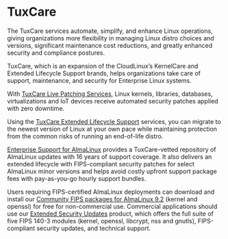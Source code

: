# TuxCare


The TuxCare services automate, simplify, and enhance Linux operations, giving organizations more flexibility in managing Linux distro choices and versions, significant maintenance cost reductions, and greatly enhanced security and compliance postures.


TuxCare, which is an expansion of the CloudLinux’s KernelCare and Extended Lifecycle Support brands, helps organizations take care of support, maintenance, and security for Enterprise Linux systems.

With [TuxCare Live Patching Services](/live-patching-services/), Linux kernels, libraries, databases, virtualizations and IoT devices receive automated security patches applied with zero downtime.

Using the [TuxCare Extended Lifecycle Support](/extended-lifecycle-support/) services, you can migrate to the newest version of Linux at your own pace while maintaining protection from the common risks of running an end-of-life distro.

[Enterprise Support for AlmaLinux](/enterprise-support-for-almalinux/) provides a TuxCare-vetted repository of AlmaLinux updates with 16 years of support coverage. It also delivers an extended lifecycle with FIPS-compliant security patches for select AlmaLinux minor versions and helps avoid costly upfront support package fees with pay-as-you-go hourly support bundles.

Users requiring FIPS-certified AlmaLinux deployments can download and install our [Community FIPS packages for AlmaLinux 9.2](https://docs.tuxcare.com/enterprise-support-for-almalinux/fips/) (kernel and openssl) for free for non-commercial use. Commercial applications should use our [Extended Security Updates](https://docs.tuxcare.com/enterprise-support-for-almalinux/#extended-security-updates) product, which offers the full suite of five FIPS 140-3 modules (kernel, openssl, libcrypt, nss and gnutls), FIPS-compliant security updates, and technical support.  

